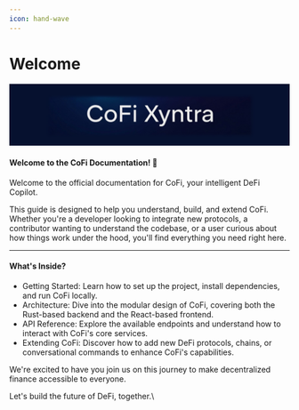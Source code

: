 ```yaml
---
icon: hand-wave
---
```


# Welcome

#### ![](.gitbook/assets/d44.png)

#### Welcome to the CoFi Documentation! 🚀

Welcome to the official documentation for CoFi, your intelligent DeFi Copilot.

This guide is designed to help you understand, build, and extend CoFi. Whether you're a developer looking to integrate new protocols, a contributor wanting to understand the codebase, or a user curious about how things work under the hood, you'll find everything you need right here.

***

#### What's Inside?

* Getting Started: Learn how to set up the project, install dependencies, and run CoFi locally.
* Architecture: Dive into the modular design of CoFi, covering both the Rust-based backend and the React-based frontend.
* API Reference: Explore the available endpoints and understand how to interact with CoFi's core services.
* Extending CoFi: Discover how to add new DeFi protocols, chains, or conversational commands to enhance CoFi's capabilities.

We're excited to have you join us on this journey to make decentralized finance accessible to everyone.

Let's build the future of DeFi, together.\
